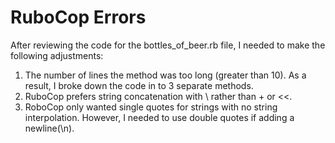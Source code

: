 # RuboCop Errors

After reviewing the code for the bottles_of_beer.rb file, I needed to make the following adjustments:

1. The number of lines the method was too long (greater than 10). As a result, I broke down the code in to 3 separate methods.
2. RuboCop prefers string concatenation with \ rather than + or <<. 
3. RoboCop only wanted single quotes for strings with no string interpolation. However, I needed to use double
    quotes if adding a newline(\n).
